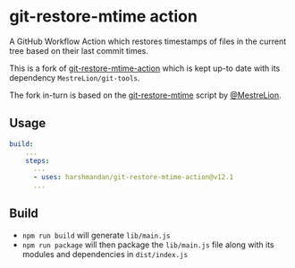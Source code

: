 # git-restore-mtime action

A GitHub Workflow Action which restores timestamps of files in the current tree based on their last commit times.

This is a fork of [git-restore-mtime-action](https://github.com/chetan/git-restore-mtime-action) which is kept up-to date with its dependency `MestreLion/git-tools`.

The fork in-turn is based on the [git-restore-mtime](https://github.com/MestreLion/git-tools) script by [@MestreLion](https://github.com/MestreLion).

## Usage

```yaml
build:
    ...
    steps:
      ...
      - uses: harshmandan/git-restore-mtime-action@v12.1
      ...
```

## Build

-   `npm run build` will generate `lib/main.js`
-   `npm run package` will then package the `lib/main.js` file along with its modules and dependencies in `dist/index.js`

